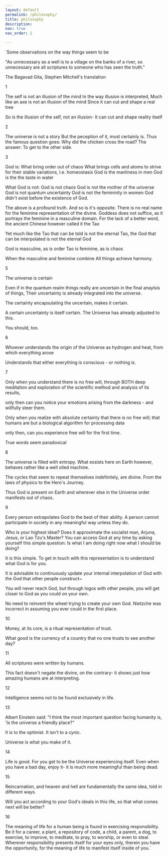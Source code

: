 ```yaml
---
layout: default
permalink: /philosophy/
title: philosophy
description: 
nav: true
nav_order: 2

---
```


`Some observations on the way things seem to be

"As unnecessary as a well is
to a village on the banks of a river,
so unnecessary are all scriptures
to someone who has seen the truth."

The Bagavad Gita, Stephen Mitchell's translation

1

The self is not an illusion of the mind
In the way illusion is interpreted,
Much like an axe is not an illusion of the mind
Since it can cut and shape a real tree

So is the illusion of the self, not an illusion-
It can cut and shape reality itself


2

The universe is not a story
But the peception of it, most certainly is.
Thus the famous question goes:
Why did the chicken cross the road?
The answer:
To get to the other side.


3

God is:
What bring order out of chaos
What brings cells and atoms to strive for their stable variations, I.e. homeostasis 
God is the manliness in men
God is the the taste in water

What God is not:
God is not chaos
God is not the mother of the universe
God is not quantum uncertainty
God is not the femininity in women
God didn't exist before the existence of God.

The above is a profound truth. And so is it's opposite.
There is no real name for the feminine representation of the divine. Goddess does not suffice, as it portrays the feminine in a masculine domain.
For the lack of a better word, the ancient Chinese however called it the Tao

Yet much like the Tao that can be told is not the eternal Tao, the God that can be interpolated is not the eternal God

God is masculine, as is order
Tao is feminine, as is chaos

When the masculine and feminine combine
All things achieve harmony.



5

The universe is certain

Even if in the quantum realm things really are uncertain in the final anaylsis of things,
Their uncertainty is already integrated into the universe.

The certainty encapsulating the uncertain, makes it certain.

A certain uncertainty is itself certain.
The Universe has already adjusted to this.

You should, too.


6

Whoever understands the origin of the Universe as hydrogen and heat, from which everything arose

Understands that either everything is conscious - or nothing is.


7

Only when you understand there is no free will, through BOTH deep meditation and exploration of the scientific method and analysis of its results,

only then can you notice your emotions arising from the darkness - and willfully steer them.

Only when you realize with absolute certainty that there is no free will; that humans are but a biological algorithm for processing data

only then, can you experience free will for the first time.

True words seem paradoxical 


8

The universe is filled with entropy.
What exsists here on Earth however, behaves rather like a well oiled machine. 

The cycles that seem to repeat themselves indefinitely, are divine. 
From the laws of physics to the Hero's Journey.

Thus God is present on Earth
and wherever else in the Universe 
order manifests out of chaos.


9

Every person extrapolates God to the best of their ability.
A person cannot participate in society in any meaningful way unless they do.

Who is your highest ideal? Does it approximate the socialist man, Arjuna, Jesus, or Lao Tzu's Master?
You can access God at any time by asking yourself this simple question:
Is what I am doing right now what I should be doing?

It is this simple.
To get in touch with this representation is to understand what God is for you.

It is advisable to continuously update your internal interpolation of God with the God that other people construct~

You will never reach God, but through logos with other people, you will get closer to God as you  could on your own.

No need to reinvent the wheel trying to create your own God. Nietzche was incorrect in assuming you ever could in the first place.


10

Money, at its core, is a ritual representation of trust.

What good is the currency of a country that no one trusts to see another day?


 11

All scriptures were written by humans. 

This fact doesn't negate the divine, on the contrary- it shows just how amazing humans are at interpreting.


12

Intelligence seems not to be found exclusively in life. 


13

Albert Einstein said: "I think the most important question facing humanity is, 'Is the universe a friendly place?"

It is to the optimist.
It isn't to a cynic.

Universe is what you make of it.


14

Life is good. For you get to be the Universe experiencing itself. Even when you have a bad day, enjoy it- it is much more meaningful than being dead. 


15

Reincarnation, and heaven and hell are fundamentally the same idea, told in different ways.

Will you act according to your God's ideals in this life, so that what comes next will be better?


16

The meaning of life for a human being is found in exercising responsibility. Be it for a career, a plant, a repository of code, a child, a parent, a dog, to exercise, to improve, to meditate, to pray, to worship, or even to steal. Wherever responsibility presents itself for your eyes only, therein you have the opportunity, for the meaning of life to manifest itself inside of you.`
